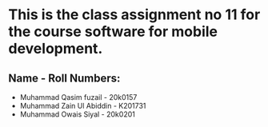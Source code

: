 # This is the class assignment no 11 for the course software for mobile development. 
## Name - Roll Numbers:

- Muhammad Qasim fuzail - 20k0157
- Muhammad Zain Ul Abiddin - K201731
- Muhammad Owais Siyal - 20k0201

